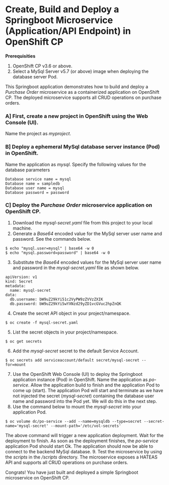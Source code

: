 #  Create, Build and Deploy a Springboot Microservice (Application/API Endpoint) in OpenShift CP

**Prerequisities**
1.  OpenShift CP v3.6 or above.
2.  Select a MySql Server v5.7 (or above) image when deploying the database server Pod.

This Springboot application demonstrates how to build and deploy a *Purchase Order* microservice as a containerized application on OpenShift CP. The deployed microservice supports all CRUD operations on purchase orders.

### A] First, create a new project in OpenShift using the Web Console (UI).
Name the project as *myproject*.
### B] Deploy a ephemeral MySql database server instance (Pod) in OpenShift.
Name the application as *mysql*.  Specify the following values for the database parameters
```
Database service name = mysql
Database name = sampledb
Database user name = mysql
Database password = password
```
### C] Deploy the *Purchase Order* microservice application on OpenShift CP.
1.  Download the *mysql-secret.yaml* file from this project to your local machine.
2.  Generate a *Base64* encoded value for the MySql server user name and password. See the commands below.
```
$ echo "mysql.user=mysql" | base64 -w 0
$ echo "mysql.password=password" | base64 -w 0
```
3.  Substitute the *Base64* encoded values for the MySql server user name and password in the *mysql-secret.yaml* file as shown below.
```
apiVersion: v1
kind: Secret
metadata:
  name: mysql-secret
data:
  db.username: bW9uZ29kYi51c2VyPW9zZVVzZXIK
  db.password: bW9uZ29kYi5wYXNzd29yZD1vcGVuc2hpZnQK
```
4. Create the secret API object in your project/namespace.
```
$ oc create -f mysql-secret.yaml
```
5. List the secret objects in your project/namespace.
```
$ oc get secrets
```
6. Add the *mysql-secret* secret to the default Service Account.
```
$ oc secrets add serviceaccount/default secret/mysql-secret --for=mount
```
7. Use the OpenShift Web Console (UI) to deploy the Springboot application instance (Pod) in OpenShift. Name the application as *po-service*.  Allow the application build to finish and the application Pod to come up (start).  The application Pod will start and terminate as we have not injected the secret (*mysql-secret*) containing the database user name and password into the Pod yet.  We will do this in the next step.
8. Use the command below to mount the *mysql-secret* into your application Pod.
```
$ oc volume dc/po-service --add --name=mysqldb --type=secret --secret-name='mysql-secret' --mount-path='/etc/vol-secrets'
```
The above command will trigger a new application deployment.  Wait for the deployment to finish.  As soon as the deployment finishes, the *po-service* application Pod should start Ok.  The application should now be able to connect to the backend MySql database.
9.  Test the microservice by using the *scripts* in the */scripts* directory.  The microservice exposes a HATEAS API and supports all CRUD operations on purchase orders.

Congrats!  You have just built and deployed a simple Springboot microservice on OpenShift CP.
